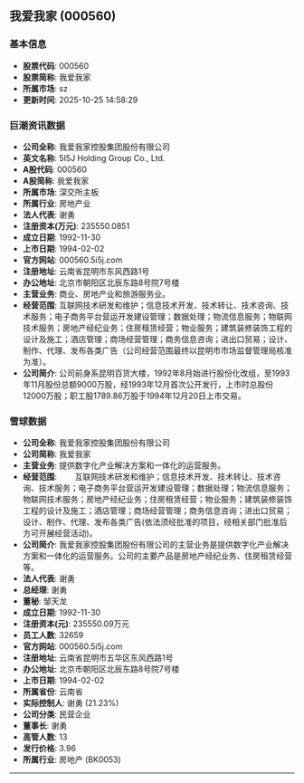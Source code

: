 ## 我爱我家 (000560)

### 基本信息

- **股票代码**: 000560
- **股票简称**: 我爱我家
- **所属市场**: sz
- **更新时间**: 2025-10-25 14:58:29

### 巨潮资讯数据

- **公司全称**: 我爱我家控股集团股份有限公司
- **英文名称**: 5I5J Holding Group Co., Ltd.
- **A股代码**: 000560
- **A股简称**: 我爱我家
- **所属市场**: 深交所主板
- **所属行业**: 房地产业
- **法人代表**: 谢勇
- **注册资本(万元)**: 235550.0851
- **成立日期**: 1992-11-30
- **上市日期**: 1994-02-02
- **官方网站**: 000560.5i5j.com
- **注册地址**: 云南省昆明市东风西路1号
- **办公地址**: 北京市朝阳区北辰东路8号院7号楼
- **主营业务**: 商业、房地产业和旅游服务业。
- **经营范围**: 互联网技术研发和维护；信息技术开发、技术转让、技术咨询、技术服务；电子商务平台营运开发建设管理；数据处理；物流信息服务；物联网技术服务；房地产经纪业务；住房租赁经营；物业服务；建筑装修装饰工程的设计及施工；酒店管理；商场经营管理；商务信息咨询；进出口贸易；设计、制作、代理、发布各类广告（公司经营范围最终以昆明市市场监督管理局核准为准）。
- **公司简介**: 公司前身系昆明百货大楼，1992年8月始进行股份化改组，至1993年11月股份总额9000万股，经1993年12月首次公开发行，上市时总股份12000万股；职工股1789.86万股于1994年12月20日上市交易。

### 雪球数据

- **公司全称**: 我爱我家控股集团股份有限公司
- **公司简称**: 我爱我家
- **主营业务**: 提供数字化产业解决方案和一体化的运营服务。
- **经营范围**: 　　互联网技术研发和维护；信息技术开发、技术转让、技术咨询、技术服务；电子商务平台营运开发建设管理；数据处理；物流信息服务；物联网技术服务；房地产经纪业务；住房租赁经营；物业服务；建筑装修装饰工程的设计及施工；酒店管理；商场经营管理；商务信息咨询；进出口贸易；设计、制作、代理、发布各类广告(依法须经批准的项目，经相关部门批准后方可开展经营活动)。
- **公司简介**: 我爱我家控股集团股份有限公司的主营业务是提供数字化产业解决方案和一体化的运营服务。公司的主要产品是房地产经纪业务、住房租赁经营等。
- **法人代表**: 谢勇
- **总经理**: 谢勇
- **董秘**: 邹天龙
- **成立日期**: 1992-11-30
- **注册资本(元)**: 235550.09万元
- **员工人数**: 32659
- **官方网站**: 000560.5i5j.com
- **注册地址**: 云南省昆明市五华区东风西路1号
- **办公地址**: 北京市朝阳区北辰东路8号院7号楼
- **上市日期**: 1994-02-02
- **所属省份**: 云南省
- **实际控制人**: 谢勇 (21.23%)
- **公司分类**: 民营企业
- **董事长**: 谢勇
- **高管人数**: 13
- **发行价格**: 3.96
- **所属行业**: 房地产 (BK0053)

---